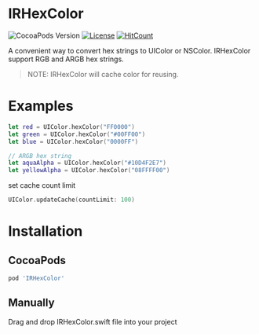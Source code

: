 # IRHexColor
![CocoaPods Version](https://img.shields.io/cocoapods/v/IRHexColor.svg?style=flat)
[![License](https://img.shields.io/github/license/zhiyongzou/IRHexColor.svg?style=flat)](https://github.com/zhiyongzou/IRHexColor/blob/master/LICENSE)
[![HitCount](http://hits.dwyl.io/zhiyongzou/IRHexColor.svg)](http://hits.dwyl.io/zhiyongzou/IRHexColor)

A convenient way to convert hex strings to UIColor or NSColor. IRHexColor support RGB and ARGB hex strings.

> NOTE: IRHexColor will cache color for reusing.

# Examples

```swift
let red = UIColor.hexColor("FF0000")
let green = UIColor.hexColor("#00FF00")
let blue = UIColor.hexColor("0000FF")

// ARGB hex string
let aquaAlpha = UIColor.hexColor("#10D4F2E7")
let yellowAlpha = UIColor.hexColor("08FFFF00")
```

set cache count limit

```swift
UIColor.updateCache(countLimit: 100)
```

# Installation
## CocoaPods

```bash
pod 'IRHexColor'
```

## Manually
Drag and drop IRHexColor.swift file into your project
